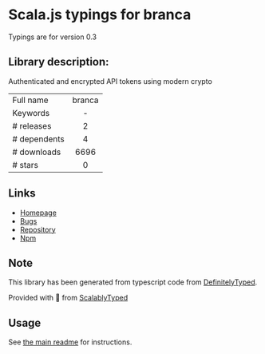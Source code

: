 
# Scala.js typings for branca

Typings are for version 0.3

## Library description:
Authenticated and encrypted API tokens using modern crypto

|                    |                 |
| ------------------ | :-------------: |
| Full name          | branca |
| Keywords           | - |
| # releases         | 2 |
| # dependents       | 4 |
| # downloads        | 6696 |
| # stars            | 0 |

## Links
- [Homepage](https://github.com/tuupola/branca-js)
- [Bugs](https://github.com/tuupola/branca-js/issues)
- [Repository](https://github.com/tuupola/branca-js)
- [Npm](https://www.npmjs.com/package/branca)
    


## Note
This library has been generated from typescript code from [DefinitelyTyped](https://definitelytyped.org).

Provided with :purple_heart: from [ScalablyTyped](https://github.com/oyvindberg/ScalablyTyped)

## Usage
See [the main readme](../../readme.md) for instructions.


